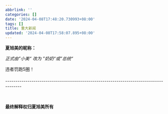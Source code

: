 ```yaml
---
abbrlink: ''
categories: []
date: '2024-04-08T17:48:20.730993+08:00'
tags: []
title: 重大新闻
updated: '2024-04-08T17:58:07.895+08:00'
---
```

**夏旭美的昵称：**

*正式由”小美“ 改为 ”奶奶“或”总统“*

违者罚跑5圈！

###### --------------------------------------------------------------------------------------

```
```
**最终解释权归夏旭美所有**
